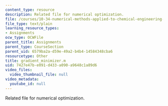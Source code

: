 ```yaml
---
content_type: resource
description: Related file for numerical optimization.
file: /courses/10-34-numerical-methods-applied-to-chemical-engineering-fall-2005/7427e47be091d433a090a9648c1a89d6_gradient_minimizer.m
file_type: text/plain
learning_resource_types:
- Assignments
ocw_type: OCWFile
parent_title: Assignments
parent_type: CourseSection
parent_uid: 6579ba2a-d59e-49a2-b4b4-14584348cba6
resourcetype: Other
title: gradient_minimizer.m
uid: 7427e47b-e091-d433-a090-a9648c1a89d6
video_files:
  video_thumbnail_file: null
video_metadata:
  youtube_id: null
---
```

Related file for numerical optimization.

